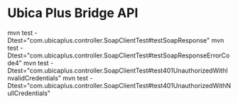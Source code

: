 Ubica Plus Bridge API
=====================
mvn test -Dtest="com.ubicaplus.controller.SoapClientTest#testSoapResponse"
mvn test -Dtest="com.ubicaplus.controller.SoapClientTest#testSoapResponseErrorCode4"
mvn test -Dtest="com.ubicaplus.controller.SoapClientTest#test401UnauthorizedWithInvalidCredentials"
mvn test -Dtest="com.ubicaplus.controller.SoapClientTest#test401UnauthorizedWithNullCredentials"